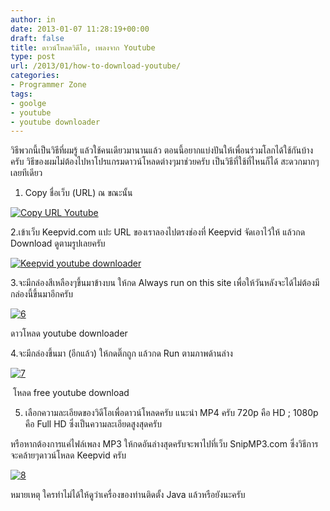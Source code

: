 ```yaml
---
author: in
date: 2013-01-07 11:28:19+00:00
draft: false
title: ดาวน์โหลดวิดีโอ, เพลงจาก Youtube
type: post
url: /2013/01/how-to-download-youtube/
categories:
- Programmer Zone
tags:
- goolge
- youtube
- youtube downloader
---
```


วิธีพวกนี้เป็นวิธีที่ผมรู้ แล้วใช้คนเดียวมานานแล้ว ตอนนี้อยากแบ่งปันให้เพื่อนร่วมโลกได้ใช้กันบ้างครับ วิธีของผมไม่ต้องไปหาโปรแกรมดาวน์โหลดต่างๆมาช่วยครับ เป็นวิธีที่ใช้ที่ไหนก็ได้ สะดวกมากๆเลยทีเดียว

1. Copy ชื่อเว็บ (URL) ณ ขณะนั้น

[![Copy URL Youtube](https://www.innnblog.com/wp-content/uploads/2013/03/4-1.jpg)
](https://www.innnblog.com/wp-content/uploads/2013/03/4-1.jpg)



<!-- more -->

2.เข้าเว็บ Keepvid.com แปะ URL ของเราลองไปตรงช่องที่ Keepvid จัดเอาไว้ให้ แล้วกด Download ดูตามรูปเลยครับ

[![Keepvid youtube downloader](https://www.innnblog.com/wp-content/uploads/2013/03/5-1-1024x199.jpg)
](https://www.innnblog.com/wp-content/uploads/2013/03/5-1.jpg)

3.จะมีกล่องสีเหลืองๆขึ้นมาข้างบน ให้กด Always run on this site เพื่อให้วันหลังจะได้ไม่ต้องมีกล่องนี้ขึ้นมาอีกครับ

[![6](https://www.innnblog.com/wp-content/uploads/2013/03/6-1024x584.png)
](https://www.innnblog.com/wp-content/uploads/2013/03/6.png)

ดาวโหลด youtube downloader





4.จะมีกล่องขึ้นมา (อีกแล้ว) ให้กดติ๊กถูก แล้วกด Run ตามภาพด้านล่าง

[![7](https://www.innnblog.com/wp-content/uploads/2013/03/7.png)
](https://www.innnblog.com/wp-content/uploads/2013/03/7.png)

 โหลด free youtube download



5. เลือกความละเอียดของวิดีโอเพื่อดาวน์โหลดครับ แนะนำ MP4 ครับ 720p คือ HD ; 1080p คือ Full HD ซึ่งเป็นความละเอียดสูงสุดครับ

หรือหากต้องการแค่ไฟล์เพลง MP3 ให้กดอันล่างสุดครับจะพาไปที่เว็บ SnipMP3.com ซึ่งวิธีการจะคล้ายๆดาวน์โหลด Keepvid ครับ

[![8](https://www.innnblog.com/wp-content/uploads/2013/03/8.png)
](https://www.innnblog.com/wp-content/uploads/2013/03/8.png)





หมายเหตุ ใครทำไม่ได้ให้ดูว่าเครื่องของท่านติดตั้ง Java แล้วหรือยังนะครับ




